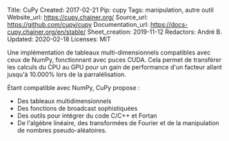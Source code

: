 Title: CuPy
Created: 2017-02-21
Pip: cupy
Tags: manipulation, autre outil
Website_url: https://cupy.chainer.org/
Source_url: https://github.com/cupy/cupy
Documentation_url: https://docs-cupy.chainer.org/en/stable/
Sheet_creation: 2019-11-12
Redactors: André B.
Updated: 2020-02-18
Licenses: MIT




Une implémentation de tableaux multi-dimensionnels compatibles avec ceux de NumPy, fonctionnant avec puces CUDA. Cela permet de transférer les calculs du CPU au GPU pour un gain de performance d'un facteur allant jusqu'à 10.000% lors de la parralélisation.

Étant compatible avec NumPy, CuPy propose :

* Des tableaux multidimensionnels
* Des fonctions de broadcast sophistiquées
* Des outils pour intégrer du code C/C++ et Fortan
* De l'algèbre linéaire, des transformées de Fourier et de la manipulation de nombres pseudo-aléatoires.
